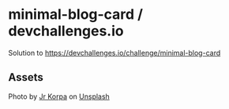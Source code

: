 # minimal-blog-card / devchallenges.io

Solution to https://devchallenges.io/challenge/minimal-blog-card

## Assets

Photo by <a href="https://unsplash.com/@jrkorpa?utm_content=creditCopyText&utm_medium=referral&utm_source=unsplash">Jr Korpa</a> on <a href="https://unsplash.com/photos/pink-and-black-wallpaper-9XngoIpxcEo?utm_content=creditCopyText&utm_medium=referral&utm_source=unsplash">Unsplash</a>
